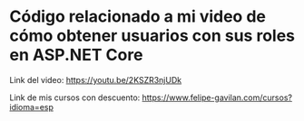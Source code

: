 # Código relacionado a mi video de cómo obtener usuarios con sus roles en ASP.NET Core

Link del video: https://youtu.be/2KSZR3njUDk

Link de mis cursos con descuento: https://www.felipe-gavilan.com/cursos?idioma=esp
